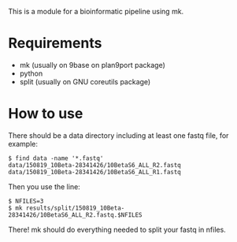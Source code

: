 This is a module for a bioinformatic pipeline using mk.

# Requirements

- mk (usually on 9base on plan9port package)
- python
- split (usually on GNU coreutils package)

# How to use

There should be a data directory including at least one fastq file,
for example:

```
$ find data -name '*.fastq'
data/150819_10Beta-28341426/10BetaS6_ALL_R2.fastq
data/150819_10Beta-28341426/10BetaS6_ALL_R1.fastq
```

Then you use the line:

```
$ NFILES=3
$ mk results/split/150819_10Beta-28341426/10BetaS6_ALL_R2.fastq.$NFILES
```

There! mk should do everything needed to split your fastq in nfiles.
